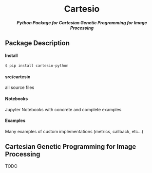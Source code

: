 <h1 align="center"> Cartesio </h1>
<h5 align="center"> Python Package for Cartesian Genetic Programming for Image Processing </h5>


## Package Description
#### Install
```bash
$ pip install cartesio-python
```
#### src/cartesio
all source files

#### Notebooks
Jupyter Notebooks with concrete and complete examples

#### Examples
Many examples of custom implementations (metrics, callback, etc...)

## Cartesian Genetic Programming for Image Processing
TODO
